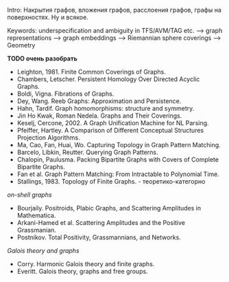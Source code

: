 Intro: Накрытия графов, вложения графов, расслоения графов, графы на поверхностях. Ну и всякое.

Keywords: underspecification and ambiguity in TFS/AVM/TAG etc. --> graph representations --> graph embeddings --> Riemannian sphere coverings --> Geometry

**TODO очень разобрать**

 * Leighton, 1981. Finite Common Coverings of Graphs.
 * Chambers, Letscher. Persistent Homology Over Directed Acyclic Graphs.
 * Boldi, Vigna. Fibrations of Graphs.
 * Dey, Wang. Reeb Graphs: Approximation and Persistence. 
 * Hahn, Tardif. Graph homomorphisms: structure and symmetry.
 * Jin Ho Kwak, Roman Nedela. Graphs and Their Coverings.
 * Keselj, Cercone, 2002. A Graph Unification Machine for NL Parsing.
 * Pfeiffer, Hartley. A Comparison of Different Conceptual Structures Projection Algorithms.
 * Ma, Cao, Fan, Huai, Wo. Capturing Topology in Graph Pattern Matching.
 * Barcelo, Libkin, Reutter. Querying Graph Patterns.
 * Chalopin, Paulusma. Packing Bipartite Graphs with Covers of Complete Bipartite Graphs.
 * Fan et al. Graph Pattern Matching: From Intractable to Polynomial Time.
 * Stallings, 1983. Topology of Finite Graphs. - теоретико-категорно

*on-shell graphs*

 * Bourjaily. Positroids, Plabic Graphs, and Scattering Amplitudes in Mathematica.
 * Arkani-Hamed et al. Scattering Amplitudes and the Positive Grassmanian.
 * Postnikov. Total Positivity, Grassmannians, and Networks.

*Galois theory and graphs*

 * Corry. Harmonic Galois theory and finite graphs.
 * Everitt. Galois theory, graphs and free groups.